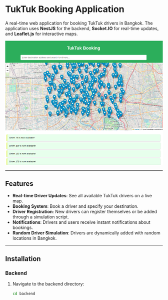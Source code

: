 # TukTuk Booking Application

A real-time web application for booking TukTuk drivers in Bangkok. The application uses **NestJS** for the backend, **Socket.IO** for real-time updates, and **Leaflet.js** for interactive maps.

![Map Preview](./map.png)

---

## Features

- **Real-time Driver Updates**: See all available TukTuk drivers on a live map.
- **Booking System**: Book a driver and specify your destination.
- **Driver Registration**: New drivers can register themselves or be added through a simulation script.
- **Notifications**: Drivers and users receive instant notifications about bookings.
- **Random Driver Simulation**: Drivers are dynamically added with random locations in Bangkok.

---

## Installation

### Backend

1. Navigate to the backend directory:
   ```bash
   cd backend
